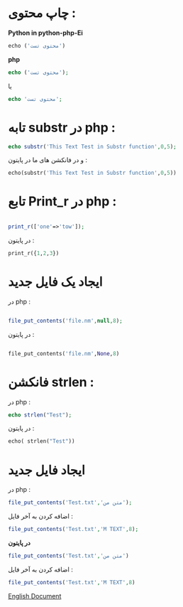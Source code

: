 # چاپ محتوی :

**Python in python-php-Ei**

```python 
echo ('محتوی تست')
```


**php**

```php
echo ('محتوی تست');
```

یا
```php
echo 'محتوی تست';
```

# تابه substr در php :

```php 
echo substr('This Text Test in Substr function',0,5);
```


و در فانکشن های ما در پایتون :

```python 
echo(substr('This Text Test in Substr function',0,5))
```


# تابع Print_r در php :

```php

print_r(['one'=>'tow']);
```



در پایتون :
```python 
print_r({1,2,3})
```



# ایجاد یک فایل جدید

در php :



```php 

file_put_contents('file.nm',null,8);
```


در پایتون : 
```python 

file_put_contents('file.nm',None,8)
```
 
# فانکشن strlen :

در php :


```php
echo strlen("Test");
```
در پایتون : 

```python
echo( strlen("Test"))
```

# ایجاد فایل جدید

در php :
```php
file_put_contents('Test.txt','متن من');
```
اضافه کردن به آخر فایل :
```php
file_put_contents('Test.txt','M TEXT',8);
```

**در پایتون**

```php
file_put_contents('Test.txt','متن من')
```
اضافه کردن به آخر فایل :
```php
file_put_contents('Test.txt','M TEXT',8)
```

[English Document](https://github.com/DevNull-IR/python-php-Ei/blob/main/exsample/README.md)
